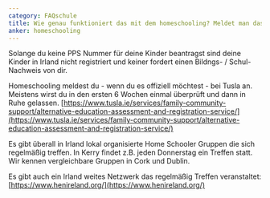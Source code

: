 ```yaml
---
category: FAQschule
title: Wie genau funktioniert das mit dem homeschooling? Meldet man das irgendwo an?
anker: homeschooling
---
```

Solange du keine PPS Nummer für deine Kinder beantragst sind deine Kinder in Irland nicht registriert und keiner fordert einen Bildngs- / Schul- Nachweis von dir.

Homeschooling meldest du - wenn du es offiziell möchtest - bei Tusla an. Meistens wirst du in den ersten 6 Wochen einmal überprüft und dann in Ruhe gelassen.
[https://www.tusla.ie/services/family-community-support/alternative-education-assessment-and-registration-service/](https://www.tusla.ie/services/family-community-support/alternative-education-assessment-and-registration-service/)

Es gibt überall in Irland lokal organisierte Home Schooler Gruppen die sich regelmäßig treffen. In Kerry findet z.B. jeden Donnerstag ein Treffen statt. Wir kennen vergleichbare Gruppen in Cork und Dublin.

Es gibt auch ein Irland weites Netzwerk das regelmäßig Treffen veranstaltet: [https://www.henireland.org/](https://www.henireland.org/)
